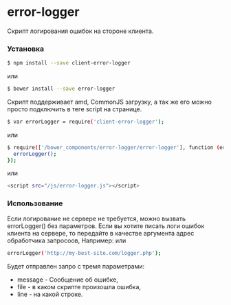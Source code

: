 # error-logger

Скрипт логирования ошибок на стороне клиента.

### Установка

```sh
$ npm install --save client-error-logger
```
или

```sh
$ bower install --save error-logger
```

Скрипт поддерживает amd, CommonJS загрузку, а так же его можно просто подключить в теге script на странице.

```sh
$ var errorLogger = require('client-error-logger');
```
или 

```sh
$ require(['/bower_components/error-logger/error-logger'], function (errorLogger) {
  errorLogger();
});
```

или 

```sh
<script src="/js/error-logger.js"></script>
```

### Использование

Если логирование не сервере не требуется, можно вызвать errorLogger() без параметров.
Если вы хотите писать логи ошибок клиента на сервере, то  передайте в качестве аргумента адрес обработчика запросоов, 
Например:
 или 
 
 ```sh
 errorLogger('http://my-best-site.com/logger.php');
 ```

Будет отправлен запро с тремя параметрами:
 * message - Сообщение об ошибке, 
 * file - в каком скрипте произошла ошибка, 
 * line - на какой строке.
